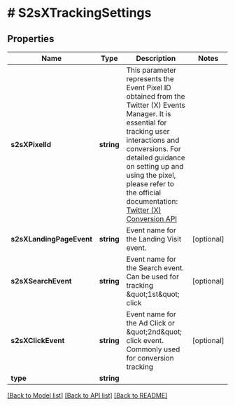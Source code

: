 # # S2sXTrackingSettings

## Properties

Name | Type | Description | Notes
------------ | ------------- | ------------- | -------------
**s2sXPixelId** | **string** | This parameter represents the Event Pixel ID obtained from the Twitter (X) Events Manager. It is essential for tracking user interactions and conversions.  For detailed guidance on setting up and using the pixel, please refer to the official documentation: [Twitter (X) Conversion API](https://developer.x.com/en/docs/x-ads-api/measurement/web-conversions/conversion-api) |
**s2sXLandingPageEvent** | **string** | Event name for the Landing Visit event. | [optional]
**s2sXSearchEvent** | **string** | Event name for the Search event. Can be used for tracking \&quot;1st\&quot; click | [optional]
**s2sXClickEvent** | **string** | Event name for the Ad Click or \&quot;2nd\&quot; click event. Commonly used for conversion tracking | [optional]
**type** | **string** |  |

[[Back to Model list]](../../README.md#models) [[Back to API list]](../../README.md#endpoints) [[Back to README]](../../README.md)
